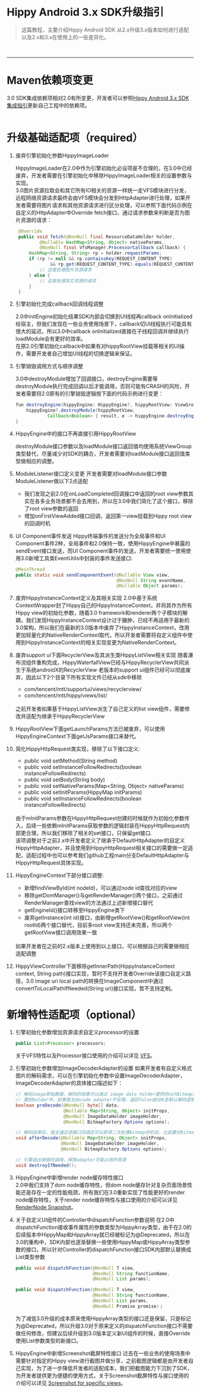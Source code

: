 # Hippy Android 3.x SDK升级指引

> 这篇教程，主要介绍Hippy Android SDK 从2.x升级3.x版本如何进行适配以及2.x和3.x在使用上的一些差异化。
</br>

---

# Maven依赖项变更

3.0 SDK集成依赖项相对2.0有所变更，开发者可以参照[Hippy Android 3.x SDK集成指引](development/android-3.0-integration-guidelines.md)更新自己工程中的依赖项。
</br>
</br>

# 升级基础适配项（required）

1. 废弃引擎初始化参数HippyImageLoader

   HippyImageLoader在2.0中作为引擎初始化必设项是不合理的，在3.0中已经废弃，开发者需要在引擎初始化中移除HippyImageLoader相关的设置参数与实现。</br>
   3.0图片资源拉取会和其它所有IO相关的资源一样统一走VFS模块进行分发，远程网络资源请求最终会由VFS模块会分发到HttpAdapter进行处理，如果开发者需要将图片请求和其他资源请求进行区分处理，可以参照下面代码示例在自定义的HttpAdapter中Override fetch接口，通过请求参数来判断是否为图片资源的请求：

   ```java
    @Override
    public void fetch(@NonNull final ResourceDataHolder holder,
            @Nullable HashMap<String, Object> nativeParams,
            @NonNull final VfsManager.ProcessorCallback callback) {
        HashMap<String, String> rp = holder.requestParams;
        if (rp != null && rp.containsKey(REQUEST_CONTENT_TYPE)
                && rp.get(REQUEST_CONTENT_TYPE).equals(REQUEST_CONTENT_TYPE_IMAGE)) {
            // 这里处理图片资源请求
        } else {
            // 这里处理其它资源的请求
        }
    }
    ```

2. 引擎初始化完成callback回调线程调整

   2.0中initEngine初始化结果SDK内部会切换到UI线程再callback onInitialized给宿主，但我们发现在一些业务使用场景下，callback切UI线程执行可能具有很大的延迟，所以3.0中callback onInitialized直接在子线程回调并继续执行loadModule会有更好的效率。</br>
   在原2.0引擎初始化callback中如果有对hippyRootView挂载等相关的UI操作，需要开发者自己增加UI线程的切换逻辑来保证。

3. 引擎销毁调用方式与顺序调整

    3.0中destroyModule增加了回调接口，destroyEngine需要等destroyModule执行完成回调以后才能调用，否则可能有CRASH的风险，开发者需要将2.0原有的引擎销毁逻辑按下面的代码示例进行变更：

    ```java
    fun destroyEngine(hippyEngine: HippyEngine?, hippyRootView: ViewGroup?) {
        hippyEngine?.destroyModule(hippyRootView,
                Callback<Boolean> { result, e -> hippyEngine.destroyEngine() })
    }
    ```

4. HippyEngine中的接口不再直接引用HippyRootView

    destroyModule接口参数以及loadModule接口返回值均使用系统ViewGroup类型替代，尽量减少对SDK的耦合，开发者需要对loadModule接口返回值类型做相应的调整。

5. ModuleListener接口定义变更
   开发者需要对loadModule接口参数ModuleListener做以下2点适配
   - 我们发现之前2.0在onLoadCompleted回调接口中返回的root view参数其实在各多业务场景都不会去用到，所以在3.0中我们简化了这个接口，移除了root view参数的返回
   - 增加onFirstViewAdded接口回调，返回第一view挂载到Hippy root view的回调时机

6. UI Component事件发送
   Hippy终端事件的发送分为全局事件和UI Component事件2种，全局事件和2.0保持一致，使用HippyEngine中暴露的sendEvent接口发送，而UI Component事件的发送，开发者需要统一使用使用3.0新增工具类EventUtils中封装的事件发送接口:

    ```java
    @MainThread
    public static void sendComponentEvent(@Nullable View view, 
                                          @NonNull String eventName,
                                          @Nullable Object params);
    ```

7. 废弃HippyInstanceContext定义及其相关实现
   2.0中基于系统ContextWrapper封了Hippy自己的HippyInstanceContext，并将其作为所有Hippy view的初始化参数，随着3.0 framework和renderer两个子模块的解耦，我们发现HippyInstanceContext设计过于臃肿，已经不再适用于最新的3.0架构，所以我们在最新的3.0版本中废弃了HippyInstanceContext，改用更加轻量化的NativeRenderContext取代，所以开发者需要将自定义组件中使用到HippyInstanceContext的相关实现变更为NativeRenderContext。
   </br>

8. 废弃support ui下面RecyclerView及其派生类HippyListView相关实现
   随着瀑布流组件重构完成，HippyWaterfallView已经与HippyRecyclerView共同派生于系统androidX的RecyclerView
   老版本的support ui组件已经可以彻底废弃，因此以下2个目录下所有实现文件已经从sdk中移除
   - com/tencent/mtt/supportui/views/recyclerview/
   - com/tencent/mtt/hippy/views/list/
   </br>
   之前开发者如果基于HippyListView派生了自己定义的list view组件，需要修改并适配为继承于HippyRecyclerView
   
9. HippyRootView下面getLaunchParams方法已被废弃，可以使用HippyEngineContext下面getJsParams接口来替代。

10. 简化HippyHttpRequest类实现，移除了以下接口定义:
    - public void setMethod(String method)
    - public void setInstanceFollowRedirects(boolean instanceFollowRedirects)
    - public void setBody(String body)
    - public void setNativeParams(Map<String, Object> nativeParams)
    - public void setInitParams(HippyMap initParams) 
    - public void setInstanceFollowRedirects(boolean instanceFollowRedirects)
    </br>
    由于mInitParams参数在HippyHttpRequest创建的时候就作为初始化参数传入，后续一些依赖mInitParams获取参数的逻辑封装在HippyHttpRequest内部更合理，所以我们移除了相关的set接口，只保留get接口.
    </br>
    该项调整对于之前2.x中开发者定义了继承于DefaultHttpAdapter的自定义HippyHttpAdapter，并且使用到HippyHttpRequest相关接口的需要做一定适配，适配过程中也可以参考我们github工程main分支DefaultHttpAdapter与HippyHttpRequest具体实现。

11. HippyEngineContext下部分接口调整:
    - 新增findViewById(int nodeId)，可以通过node id查找对应的view
    - 移除getDomManager()与getRenderManager()两个接口，之前通过RenderManager查找view的方法通过上述新增接口替代
    - getEngineId()接口转移至HippyEngine类下
    - 废弃getInstance(int id)接口，由新增getRootView()和getRootView(int rootId)两个接口替代，目前多root view支持还未完善，所以两个getRootView接口调用效果一致
    </br>
    如果开发者在之前的2.x版本上使用到以上接口，可以根据自己的需要做相应适配调整

12. HippyViewController下面移除getInnerPath(HippyInstanceContext context, String path)接口实现，暂时不支持开发者Override该接口自定义路径，3.0 image uri local path的转换在ImageComponent中通过convertToLocalPathIfNeeded(String uri)接口实现，暂不支持定制。


# 新增特性适配项（optional）

1. 引擎初始化参数增加资源请求自定义processor的设置

    ```java
    public List<Processor> processors;
    ```

    关于VFS特性以及Processor接口使用的介绍可以详见 [VFS](feature/feature3.0/vfs.md)。

2. 引擎初始化参数增加ImageDecoderAdapter的设置
   如果开发者有自定义格式图片的解码需求，可以在引擎初始化参数中设置ImageDecoderAdapter，ImageDecoderAdapter的具体接口描述如下：

   ```java
   // 解码image原始数据，解码的结果可以通过 image data holder提供的setBitmap或者setDrawable接口
   // 置到holder中，如果宿主decode adapter不处理，返回false由SDK走默认解码逻辑
   boolean preDecode(@NonNull byte[] data, 
                     @Nullable Map<String, Object> initProps,
                     @NonNull ImageDataHolder imageHolder, 
                     @NonNull BitmapFactory.Options options);

   // 解码结束后，宿主通过该接口回调还可以获得二次处理bitmap的机会，比如要对bitmap做高斯模糊。
   void afterDecode(@Nullable Map<String, Object> initProps, 
                    @NonNull ImageDataHolder imageHolder, 
                    @NonNull BitmapFactory.Options options);

   // 引擎退出销毁时调用，释放adapter可能占用的资源
   void destroyIfNeeded();
   ```

3. HippyEngine中新增render node缓存特性接口  
   2.0中我们支持了dom node缓存特性，但dom node缓存针对复杂页面场景性能还是存在一定的性能瓶颈，所有我们在3.0重新实现了性能更好的render node缓存特性，关于render node缓存特性与接口使用的介绍可以详见 [RenderNode Snapshot](feature/feature3.0/render-node-snapshot.md)。

4. 关于自定义UI组件的Controller中dispatchFunction参数说明
    在2.0中dispatchFunction接收事件属性的参数类型为HippyArray类型，由于在2.0的后续版本中HippyMap和HippyArray就已经被标记为@Deprecated，所以在3.0的重构中，SDK内部也逐渐替换一些使用HippyMap或HippyArray类型参数的接口，所以针对Controller的dispatchFunction接口SDK内部默认替换成List类型参数

    ```java
    public void dispatchFunction(@NonNull T view, 
                                 @NonNull String functionName,
                                 @NonNull List params);

    public void dispatchFunction(@NonNull T view, 
                                 @NonNull String functionName,
                                 @NonNull List params, 
                                 @NonNull Promise promise)；                             
    ```

   为了减低3.0升级的成本原来使用HippyArray类型的接口还是保留，只是标记为@Deprecated，所以升级3.0对于原来定义的dispatchFunction接口不需要做任何修改，但建议后续升级到3.0版本定义新UI组件的时候，直接Override使用List参数类型的新接口。

5. HippyEngine中新增Screenshot截屏特性接口
   过去在一些业务的使用场景中需要针对指定的Hippy view进行截图并做分享，之前截图逻辑都是由开发者自己实现，为了进一步降低开发者的适配成本，我们把截图能力下沉到了SDK，为开发者提供更为便捷的使用方式，关于Screenshot截屏特性与接口使用的介绍可以详见 [Screenshot for specific views](feature/feature3.0/screenshot.md)。
